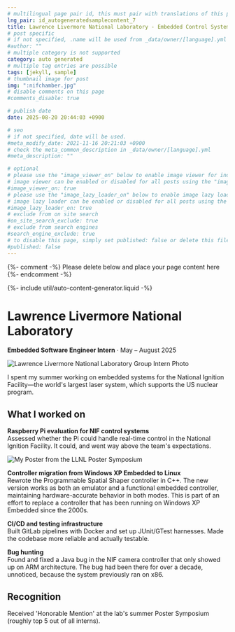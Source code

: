 ```yaml
---
# multilingual page pair id, this must pair with translations of this page. (This name must be unique)
lng_pair: id_autogeneratedsamplecontent_7
title: Lawrence Livermore National Laboratory - Embedded Control Systems Intern
# post specific
# if not specified, .name will be used from _data/owner/[language].yml
#author: ""
# multiple category is not supported
category: auto generated
# multiple tag entries are possible
tags: [jekyll, sample]
# thumbnail image for post
img: ":nifchamber.jpg"
# disable comments on this page
#comments_disable: true

# publish date
date: 2025-08-20 20:44:03 +0900

# seo
# if not specified, date will be used.
#meta_modify_date: 2021-11-16 20:21:03 +0900
# check the meta_common_description in _data/owner/[language].yml
#meta_description: ""

# optional
# please use the "image_viewer_on" below to enable image viewer for individual pages or posts (_posts/ or [language]/_posts folders).
# image viewer can be enabled or disabled for all posts using the "image_viewer_posts: true" setting in _data/conf/main.yml.
#image_viewer_on: true
# please use the "image_lazy_loader_on" below to enable image lazy loader for individual pages or posts (_posts/ or [language]/_posts folders).
# image lazy loader can be enabled or disabled for all posts using the "image_lazy_loader_posts: true" setting in _data/conf/main.yml.
#image_lazy_loader_on: true
# exclude from on site search
#on_site_search_exclude: true
# exclude from search engines
#search_engine_exclude: true
# to disable this page, simply set published: false or delete this file
#published: false
---
```


{%- comment -%} Please delete below and place your page content here {%- endcomment -%}

{%- include util/auto-content-generator.liquid -%}

<!-- outline-start -->
# Lawrence Livermore National Laboratory

**Embedded Software Engineer Intern** · May – August 2025

![Lawrence Livermore National Laboratory Group Intern Photo](:llnlpeeps.jpg)

I spent my summer working on embedded systems for the National Ignition Facility—the world's largest laser system, which supports the US nuclear program.

## What I worked on

**Raspberry Pi evaluation for NIF control systems**  
Assessed whether the Pi could handle real-time control in the National Ignition Facility. It could, and went way above the team's expectations.

![My Poster from the LLNL Poster Symposium](:pssecposter.png)

**Controller migration from Windows XP Embedded to Linux**  
Rewrote the Programmable Spatial Shaper controller in C++. The new version works as both an emulator and a functional embedded controller, maintaining hardware-accurate behavior in both modes. This is part of an effort to replace a controller that has been running on Windows XP Embedded since the 2000s.

**CI/CD and testing infrastructure**  
Built GitLab pipelines with Docker and set up JUnit/GTest harnesses. Made the codebase more reliable and actually testable.

**Bug hunting**  
Found and fixed a Java bug in the NIF camera controller that only showed up on ARM architecture. The bug had been there for over a decade, unnoticed, because the system previously ran on x86.

## Recognition

Received 'Honorable Mention' at the lab's summer Poster Symposium (roughly top 5 out of all interns).



<!-- outline-end -->

